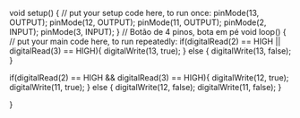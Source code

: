 void setup() {
  // put your setup code here, to run once:
  pinMode(13, OUTPUT);
  pinMode(12, OUTPUT);
  pinMode(11, OUTPUT);
  pinMode(2, INPUT);
  pinMode(3, INPUT);
}
// Botão de 4 pinos, bota em pé
void loop() {
  // put your main code here, to run repeatedly:
  if(digitalRead(2) == HIGH || digitalRead(3) == HIGH){
    digitalWrite(13, true);
  } else {
    digitalWrite(13, false);
  }

  if(digitalRead(2) == HIGH && digitalRead(3) == HIGH){
    digitalWrite(12, true);
    digitalWrite(11, true);
  } else {
    digitalWrite(12, false);
    digitalWrite(11, false);
  }

  
}
